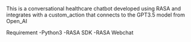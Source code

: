 This is a conversational healthcare chatbot developed using RASA and integrates with a custom_action that connects to the GPT3.5 model from Open_AI

Requirement 
-Python3
-RASA SDK
-RASA Webchat

